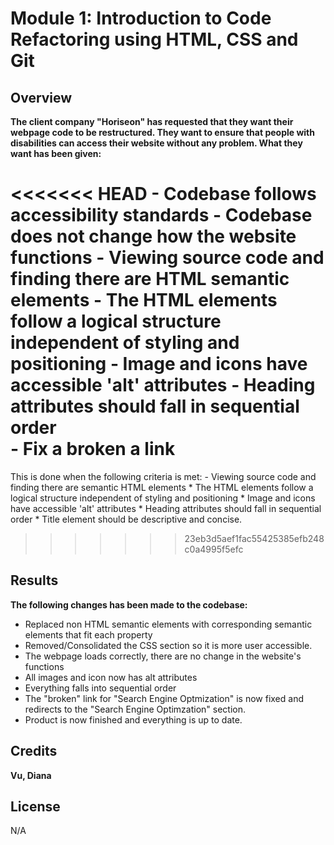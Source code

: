 # Module 1: Introduction to Code Refactoring using HTML, CSS and Git

## Overview
**The client company "Horiseon" has requested that they want their webpage code to be restructured. They want to ensure that people with disabilities can access their website without any problem. What they want has been given:**

<<<<<<< HEAD
    - Codebase follows accessibility standards
    - Codebase does not change how the website functions
    - Viewing source code and finding there are HTML semantic elements
    - The HTML elements follow a logical structure independent of styling and positioning
    - Image and icons have accessible 'alt' attributes
    - Heading attributes should fall in sequential order  
    - Fix a broken a link
=======
This is done when the following criteria is met:
    - Viewing source code and finding there are semantic HTML elements
    * The HTML elements follow a logical structure independent of styling and positioning
    * Image and icons have accessible 'alt' attributes
    * Heading attributes should fall in sequential order
    * Title element should be descriptive and concise.
>>>>>>> 23eb3d5aef1fac55425385efb248c0a4995f5efc

## Results
**The following changes has been made to the codebase:**

- Replaced non HTML semantic elements with corresponding semantic elements that fit each property
- Removed/Consolidated the CSS section so it is more user accessible.
- The webpage loads correctly, there are no change in the website's functions
- All images and icon now has alt attributes
- Everything falls into sequential order
- The "broken" link for "Search Engine Optmization" is now fixed and redirects to the "Search Engine Optimzation" section.
- Product is now finished and everything is up to date.

## Credits
**Vu, Diana**

## License
N/A